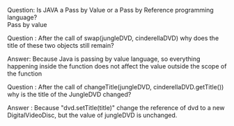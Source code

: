 Question: Is JAVA a Pass by Value or a Pass by Reference programming language?  
Pass by value

Question : After the call of swap(jungleDVD, cinderellaDVD) why does the title of these two objects still remain? 

Answer: Because Java is passing by value language, so everything happening inside the function does not affect the value outside the scope of the function

Question : After the call of changeTitle(jungleDVD, cinderellaDVD.getTitle()) why is the title of the JungleDVD changed? 

Answer : Because "dvd.setTitle(title)" change the reference of dvd to a new DigitalVideoDisc, but the value of jungleDVD is unchanged.

